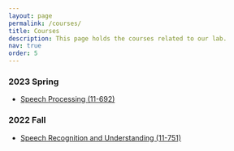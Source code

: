 ```yaml
---
layout: page
permalink: /courses/
title: Courses
description: This page holds the courses related to our lab.
nav: true
order: 5
---
```


### 2023 Spring

* [Speech Processing (11-692)](https://shinjiwlab.github.io/activities/2023/11692-2023s/)

### 2022 Fall

* [Speech Recognition and Understanding (11-751)](https://shinjiwlab.github.io/activities/2022/11751-2022f/)


